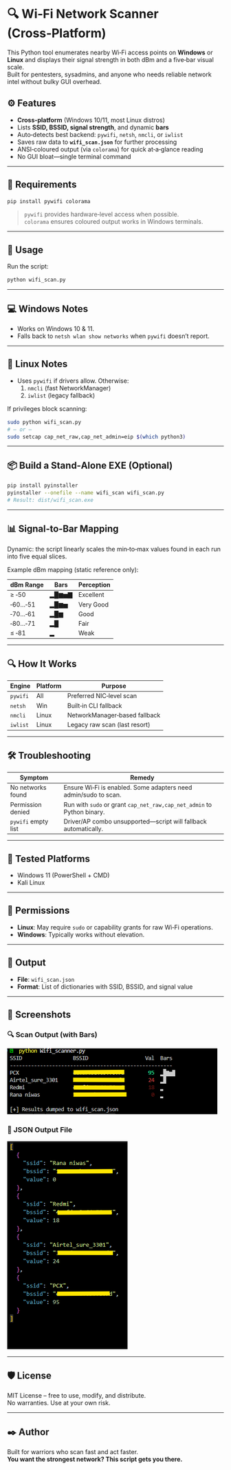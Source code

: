 
# 🔍 Wi‑Fi Network Scanner (Cross‑Platform)

This Python tool enumerates nearby Wi‑Fi access points on **Windows** or **Linux** and displays their signal strength in both dBm and a five‑bar visual scale.  
Built for pentesters, sysadmins, and anyone who needs reliable network intel without bulky GUI overhead.



## ⚙️ Features

- **Cross‑platform** (Windows 10/11, most Linux distros)  
- Lists **SSID, BSSID, signal strength**, and dynamic **bars**  
- Auto‑detects best backend: `pywifi`, `netsh`, `nmcli`, or `iwlist`  
- Saves raw data to **`wifi_scan.json`** for further processing  
- ANSI‑coloured output (via `colorama`) for quick at‑a‑glance reading  
- No GUI bloat—single terminal command

---

## 🧰 Requirements

```bash
pip install pywifi colorama
```

> `pywifi` provides hardware‑level access when possible.  
> `colorama` ensures coloured output works in Windows terminals.

---

## 🚀 Usage

Run the script:

```bash
python wifi_scan.py
```



---

## 💻 Windows Notes

- Works on Windows 10 & 11.  
- Falls back to `netsh wlan show networks` when `pywifi` doesn’t report.

---

## 🐧 Linux Notes

- Uses `pywifi` if drivers allow. Otherwise:
  1. `nmcli` (fast NetworkManager)
  2. `iwlist` (legacy fallback)

If privileges block scanning:

```bash
sudo python wifi_scan.py
# – or –
sudo setcap cap_net_raw,cap_net_admin=eip $(which python3)
```

---

## 📦 Build a Stand‑Alone EXE (Optional)

```bash
pip install pyinstaller
pyinstaller --onefile --name wifi_scan wifi_scan.py
# Result: dist/wifi_scan.exe
```

---

## 📊 Signal‑to‑Bar Mapping

Dynamic: the script linearly scales the min‑to‑max values found in each run into five equal slices.

Example dBm mapping (static reference only):

| dBm Range  | Bars   | Perception    |
|------------|--------|---------------|
| ≥ ‑50      | ▂█▆▅▇ | Excellent     |
| ‑60…‑51    | ▂█▆▅ | Very Good     |
| ‑70…‑61    | ▂█▆  | Good          |
| ‑80…‑71    | ▂█   | Fair          |
| ≤ ‑81      | ▂    | Weak          |

---

## 🔍 How It Works

| Engine     | Platform | Purpose                               |
|------------|----------|---------------------------------------|
| `pywifi`   | All      | Preferred NIC‑level scan              |
| `netsh`    | Win      | Built‑in CLI fallback                 |
| `nmcli`    | Linux    | NetworkManager‑based fallback         |
| `iwlist`   | Linux    | Legacy raw scan (last resort)         |

---

## 🛠 Troubleshooting

| Symptom              | Remedy                                                                 |
|----------------------|------------------------------------------------------------------------|
| No networks found    | Ensure Wi‑Fi is enabled. Some adapters need admin/sudo to scan.        |
| Permission denied    | Run with `sudo` or grant `cap_net_raw,cap_net_admin` to Python binary. |
| `pywifi` empty list  | Driver/AP combo unsupported—script will fallback automatically.        |

---

## 🧪 Tested Platforms

- Windows 11 (PowerShell + CMD)  
- Kali Linux

---

## 🔐 Permissions

- **Linux**: May require `sudo` or capability grants for raw Wi‑Fi operations.  
- **Windows**: Typically works without elevation.

---

## 📁 Output

- **File**: `wifi_scan.json`  
- **Format**: List of dictionaries with SSID, BSSID, and signal value

---



## 📸 Screenshots

### 🔍 Scan Output (with Bars)
![Scan with bars](assets/pic1.png)

### 📁 JSON Output File
![JSON output](assets/pic2.png)

---

## 🛡 License

MIT License – free to use, modify, and distribute.  
No warranties. Use at your own risk.

---

## ✒️ Author

Built for warriors who scan fast and act faster.  
**You want the strongest network? This script gets you there.**
